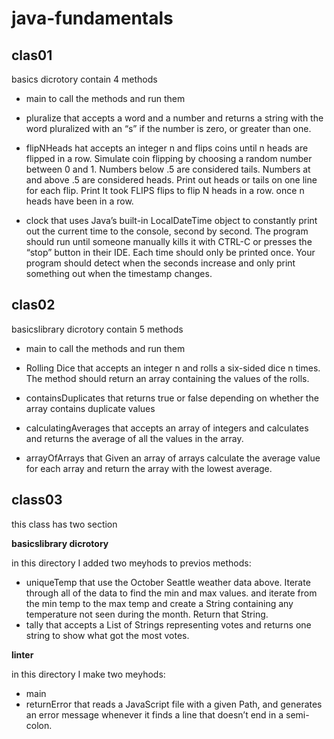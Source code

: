 # java-fundamentals

## clas01

basics dicrotory contain 4 methods

* main to call the methods and run them 

* pluralize that accepts a word and a number and returns a string with the word pluralized with an “s” if the number is zero, or greater than one.

* flipNHeads hat accepts an integer n and flips coins until n heads are flipped in a row. Simulate coin flipping by choosing a random number between 0 and 1. Numbers below .5 are considered tails. Numbers at and above .5 are considered heads. Print out heads or tails on one line for each flip. Print It took FLIPS flips to flip N heads in a row. once n heads have been in a row.

* clock  that uses Java’s built-in LocalDateTime object to constantly print out the current time to the console, second by second. The program should run until someone manually kills it with CTRL-C or presses the “stop” button in their IDE. Each time should only be printed once. Your program should detect when the seconds increase and only print something out when the timestamp changes.

## clas02 

basicslibrary dicrotory contain 5 methods

* main to call the methods and run them 

* Rolling Dice that accepts an integer n and rolls a six-sided dice n times. The method should return an array containing the values of the rolls.

* containsDuplicates that returns true or false depending on whether the array contains duplicate values

* calculatingAverages that accepts an array of integers and calculates and returns the average of all the values in the array.

* arrayOfArrays that Given an array of arrays calculate the average value for each array and return the array with the lowest average.

## class03 
this class has two section 

**basicslibrary dicrotory**

in this directory I added two meyhods to previos methods:

* uniqueTemp that use the October Seattle weather data above. Iterate through all of the data to find the min and max values.
     and iterate from the min temp to the max temp and create a String containing any temperature not seen during the month. Return that String.
* tally  that accepts a List of Strings representing votes and returns one string to show what got the most votes.

**linter**

in this directory I make two meyhods:
* main
* returnError that reads a JavaScript file with a given Path, and generates an error message whenever it finds a line that doesn’t end in a 
semi-colon.